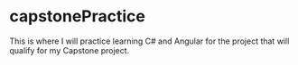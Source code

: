 # capstonePractice

This is where I will practice learning C# and Angular for the project that will qualify for my Capstone project.
